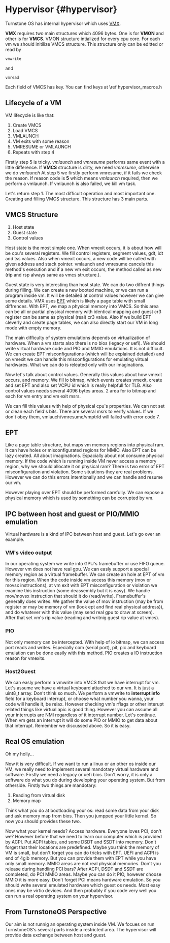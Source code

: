 # Hypervisor {#hypervisor}

Turnstone OS has internal hypervisor which uses [VMX].

**VMX** requires two main structures which 4096 bytes. One is for **VMON** and other is for **VMCS**. VMON structure intialized for every cpu core. For each vm we should initilize VMCS structure. This structure only can be editted or read by 

```
vmwrite
``` 

and 

```
vmread
```

Each field of VMCS has key. You can find keys at \ref hypervisor_macros.h

## Lifecycle of a VM

VM lifecycle is like that:
1. Create VMCS 
2. Load VMCS 
3. VMLAUNCH 
4. VM exits with some reason 
5. VMRESUME or VMLAUNCH
6. Repeats with step 4

Firstly step 5 is tricky. *vmlaunch* and *vmresume* performs same event with a little difference. If **VMCS** structure is dirty, we need *vmresume*, otherwise we do *vmlaunch* At step 5 we firstly perform vmresume, if it fails we check the reason. If reason code is **5** which means *vmlaunch* required, then we perform a vmlaunch. If vmlaunch is also failed, we kill vm task. 

Let's return step 1. The most difficult operation and most important one. Creating and filling VMCS structure. This structure has 3 main parts.

## VMCS Structure

1. Host state 
2. Guest state 
3. Control values

Host state is the most simple one. When vmexit occurs, it is about how will be cpu's several registers. We fill control registers, segment values, gdt, idt and tss values. Also when vmexit occurs, a new code will be called with given address and stack pointer. vmlaunch and vmresume cancels this method's execution and if a new vm exit occurs, the method called as new (rip and rsp always same as vmcs structure.). 

Guest state is very interesting than host state. We can do two diffrent things during filling. We can create a new booted machine, or we can run a program inside vm. It will be detailed at control values however we can give some details. VMX uses [EPT] which is likely a page table with small diffrences. With EPT, we map a physical memory into VMCS. So this area can be all or partial physical memory with identical mapping and guest cr3 register can be same as physical (real) cr3 value. Also if we build EPT cleverly and create page tables, we can also directly start our VM in long mode with empty memory.

The main difficulty of system emulations depends on virtualization of hardware. When a vm starts also there is no bios (legacy or uefi). We should write virtual hardware code and PIO and MMIO emulations. It is not difficult. We can create EPT misconfigurations (which will be explained detailed) and on vmexit we can handle this misconfigurations for emulating virtual hardwares. What we can do is releated only with our imaginations. 

Now let's talk about control values. Generally this values about how vmexit occurs, and memory. We fill io bitmap, which events creates vmexit, create and set EPT and also set VCPU id which is really helpfull for TLB. Also control values needs several 4096 bytes areas. 2 area for io bitmap and each for vm entry and vm exit msrs.

We can fill this values with help of physical cpu's properties. We can not set or clean each field's bits. There are several msrs to verify values. If we don't obey them, vmlauch/vmresume/vmptrld will failed with error code 7. 

## EPT 

Like a page table structure, but maps vm memory regions into physical ram. It can have holes or misconfigurated regions for MMIO. Also EPT can be lazy created. All about imaginations. Espacially about not consume physical memory. If the code which is running inside VM never access a memory region, why we should allocate it on physical ram? There is two error of EPT misconfiguration and violation. Some situations they are real problems. However we can do this errors intentionally and we can handle and resume our vm. 

However playing over EPT should be performed carefully. We can expose a physical memory which is used by something can be corrupted by vm.

## IPC between host and guest or PIO/MMIO emulation

Virtual hardware is a kind of IPC between host and guest. Let's go over an example.

### VM's video output

In our operating system we write into GPU's framebuffer or use FIFO queue. However vm does not have real gpu. We can easly support a special memory region as a virtual framebuffer. We can create an hole at EPT of vm for this region. When the code inside vm access this memory (mov or movsx instructions), at vm exit with EPT misconfiguration or violation we examine this instruction (some deassembly but it is easy). We handle mov/movsx instruction that should it do (read/write). Framebuffer's generally does writes. We gather the value of mov instruction (may be from register or may be memory of vm (look ept and find real physical address)), and do whatever with this value (may send real gpu to draw at screen). After that set vm's rip value (reading and writnig guest rip value at vmcs).

### PIO

Not only memory can be intercepted. With help of io bitmap, we can access port reads and writes. Especially com (serial port), pit, pic and keyboard emulation can be done easily with this method. PIO creates a IO instruction reason for vmexits.

### Host2Guest

We can easly perform a vmwrite into VMCS that we have interrupt for vm. Let's assume we have a virtual keyboard attached to our vm. It is just a uint8_t array. Don't think so much. We perform a vmwrite to **interrupt info** field for a keyboard interrupt, or choose what number you wanna, your code will handle it, be relax. However checking vm's rflags or other interupt related things like virtual apic is good thing. However you can assume all your interrupts are NMI regardless of it interrupt number. Let's continue. When vm gets an interrupt it will do some PIO or MMIO to get data about that interrupt. Remember we discussed above. So it is easy. 

## Real OS emulation 

Oh my holly...

Now it is very difficult. If we want to run a linux or an other os inside our VM, we really need to implement several mandotary virtual hardware and software. Firstly we need a legacy or uefi bios. Don't worry, it is only a software do what you do during developing your operating system. But from otherside. Firstly two things are mandotary:

1. Reading from virtual disk
2. Memory map 

Think what you do at bootloading your os: read some data from your disk and ask memory map from bios. Then you jumpped your little kernel. So now you should provides these two. 

Now what your kernel needs? Access hardware. Everyone loves PCI, don't we? However before that we need to learn our computer which is provided by ACPI. Put ACPI tables, and some DSDT and SSDT into memory. Don't forget that their locations are predefined. Maybe you think the memory of VM is small, but don't forget you can do tricks with EPT. UEFI and ACPI is end of 4gib memory. But you can provide them with EPT while you have only small memory. MMIO areas are not real physical memories. Don't you release during handling PCI bars? After ACPI, DSDT and SSDT are completed, do PCI MMIO areas. Maybe you can do it PIO, however choose MMIO it is more easy. Don't forget PCI means hardware emulation. So you should write several emulated hardware which guest os needs. Most easy ones may be virtio devices. And then probably if you code very well you can run a real operating system on your hypervisor. 

## From TurnstoneOS Perspective

Our aim is not runnig an operating system inside VM. We focues on run TurnstoneOS's several parts inside a restricted area. The hypervisor will provide data exchange between host and guest.


[VMX]: https://en.wikipedia.org/wiki/X86_virtualization
[EPT]: https://en.wikipedia.org/wiki/Second_Level_Address_Translation#Extended_Page_Tables
